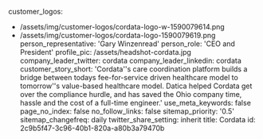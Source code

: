 customer_logos:
  - /assets/img/customer-logos/cordata-logo-w-1590079614.png
  - /assets/img/customer-logos/cordata-logo-1590079619.png
person_representative: 'Gary Winzenread'
person_role: 'CEO and President'
profile_pic: /assets/headshot-cordata.jpg
company_leader_twitter: cordata
company_leader_linkedin: cordata
customer_story_short: 'Cordata''s care coordination platform builds a bridge between todays fee-for-service driven healthcare model to tomorrow''s value-based healthcare model. Datica helped Cordata get over the compliance hurdle, and has saved the Ohio company time, hassle and the cost of a full-time engineer.'
use_meta_keywords: false
page_no_index: false
no_follow_links: false
sitemap_priority: '0.5'
sitemap_changefreq: daily
twitter_share_setting: inherit
title: Cordata
id: 2c9b5f47-3c96-40b1-820a-a80b3a79470b
